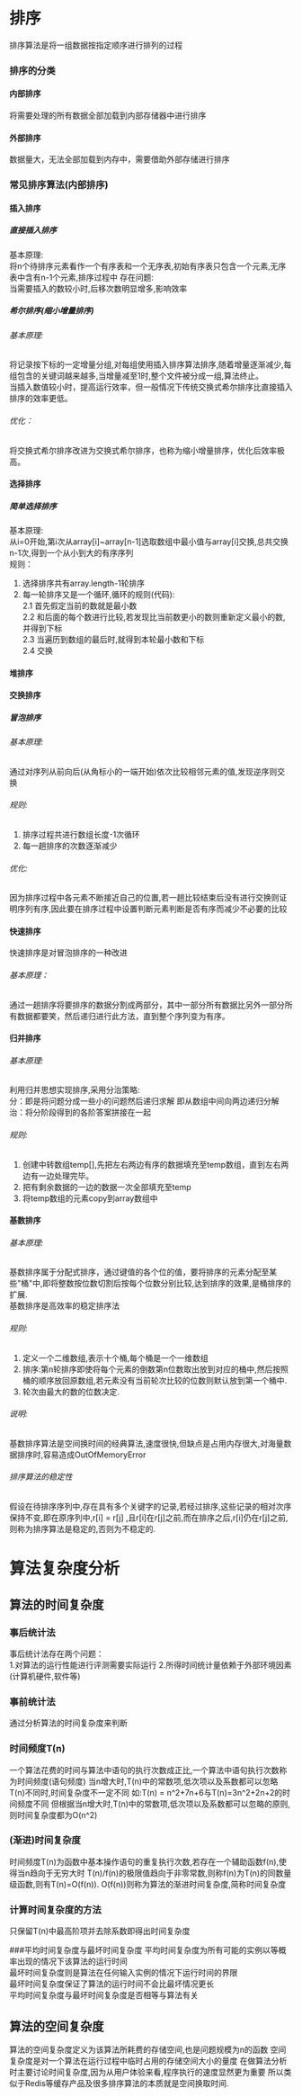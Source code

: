 排序
========================
排序算法是将一组数据按指定顺序进行排列的过程
### 排序的分类
#### 内部排序
将需要处理的所有数据全部加载到内部存储器中进行排序
#### 外部排序
数据量大，无法全部加载到内存中，需要借助外部存储进行排序

### 常见排序算法(内部排序)
#### 插入排序
##### 直接插入排序
基本原理:  
将n个待排序元素看作一个有序表和一个无序表,初始有序表只包含一个元素,无序表中含有n-1个元素,排序过程中
存在问题:  
当需要插入的数较小时,后移次数明显增多,影响效率
##### 希尔排序(缩小增量排序)
###### 基本原理:  
将记录按下标的一定增量分组,对每组使用插入排序算法排序,随着增量逐渐减少,每组包含的关键词越来越多,当增量减至1时,整个文件被分成一组,算法终止。  
当插入数值较小时，提高运行效率，但一般情况下传统交换式希尔排序比直接插入排序的效率更低。  
###### 优化： 
将交换式希尔排序改进为交换式希尔排序，也称为缩小增量排序，优化后效率极高。
#### 选择排序
##### 简单选择排序
基本原理:  
从i=0开始,第i次从array[i]~array[n-1]选取数组中最小值与array[i]交换,总共交换n-1次,得到一个从小到大的有序序列  
规则：
1. 选择排序共有array.length-1轮排序
2. 每一轮排序又是一个循环,循环的规则(代码):  
 2.1 首先假定当前的数就是最小数  
 2.2 和后面的每个数进行比较,若发现比当前数更小的数则重新定义最小的数,并得到下标  
 2.3 当遍历到数组的最后时,就得到本轮最小数和下标  
 2.4 交换  
#### 堆排序
#### 交换排序
##### 冒泡排序
###### 基本原理:
通过对序列从前向后(从角标小的一端开始)依次比较相邻元素的值,发现逆序则交换
###### 规则:  
1. 排序过程共进行数组长度-1次循环  
2. 每一趟排序的次数逐渐减少
###### 优化:  
因为排序过程中各元素不断接近自己的位置,若一趟比较结束后没有进行交换则证明序列有序,因此要在排序过程中设置判断元素判断是否有序而减少不必要的比较
#### 快速排序
快速排序是对冒泡排序的一种改进  
###### 基本原理：
通过一趟排序将要排序的数据分割成两部分，其中一部分所有数据比另外一部分所有数据都要笑，然后递归进行此方法，直到整个序列变为有序。  

#### 归并排序
###### 基本原理:  
利用归并思想实现排序,采用分治策略:    
分：即是将问题分成一些小的问题然后递归求解
即从数组中间向两边递归分解
治：将分阶段得到的各阶答案拼接在一起
###### 规则:  
1. 创建中转数组temp[],先把左右两边有序的数据填充至temp数组，直到左右两边有一边处理完毕。  
2. 把有剩余数据的一边的数据一次全部填充至temp  
3. 将temp数组的元素copy到array数组中  
#### 基数排序
###### 基本原理:
基数排序属于分配式排序，通过键值的各个位的值，要将排序的元素分配至某些"桶"中,即将整数按位数切割后按每个位数分别比较,达到排序的效果,是桶排序的扩展.  
基数排序是高效率的稳定排序法
###### 规则:  
1. 定义一个二维数组,表示十个桶,每个桶是一个一维数组  
2. 排序:第n轮排序即使将每个元素的倒数第n位数取出放到对应的桶中,然后按照桶的顺序放回原数组,若元素没有当前轮次比较的位数则默认放到第一个桶中.  
3. 轮次由最大的数的位数决定.    
###### 说明:
基数排序算法是空间换时间的经典算法,速度很快,但缺点是占用内存很大,对海量数据排序时,容易造成OutOfMemoryError
###### 排序算法的稳定性
假设在待排序序列中,存在具有多个关键字的记录,若经过排序,这些记录的相对次序保持不变,即在原序列中,r[i] = r[j]
,且r[i]在r[j]之前,而在排序之后,r[i]仍在r[j]之前,则称为排序算法是稳定的,否则为不稳定的.

算法复杂度分析
===============================
算法的时间复杂度
-------------------------------
### 事后统计法
事后统计法存在两个问题：  
1.对算法的运行性能进行评测需要实际运行
2.所得时间统计量依赖于外部环境因素(计算机硬件,软件等)
### 事前统计法
通过分析算法的时间复杂度来判断
### 时间频度T(n)
一个算法花费的时间与算法中语句的执行次数成正比,一个算法中语句执行次数称为时间频度(语句频度)
当n增大时,T(n)中的常数项,低次项以及系数都可以忽略
T(n)不同时,时间复杂度不一定不同
如:T(n) = n^2+7n+6与T(n)=3n^2+2n+2的时间频度不同
但根据当n增大时,T(n)中的常数项,低次项以及系数都可以忽略的原则,则时间复杂度都为O(n^2)
### (渐进)时间复杂度
时间频度T(n)为函数中基本操作语句的重复执行次数,若存在一个辅助函数f(n),使得当n趋向于无穷大时
T(n)/f(n)的极限值趋向于非零常数,则称f(n)为T(n)的同数量级函数,则有T(n)=O(f(n)).
O(f(n))则称为算法的渐进时间复杂度,简称时间复杂度

### 计算时间复杂度的方法
只保留T(n)中最高阶项并去除系数即得出时间复杂度

###平均时间复杂度与最坏时间复杂度
平均时间复杂度为所有可能的实例以等概率出现的情况下该算法的运行时间  
最坏时间复杂度则是算法在任何输入实例的情况下运行时间的界限   
最坏时间复杂度保证了算法的运行时间不会比最坏情况更长  
平均时间复杂度与最坏时间复杂度是否相等与算法有关  

算法的空间复杂度
-----------------------
算法的空间复杂度定义为该算法所耗费的存储空间,也是问题规模为n的函数
空间复杂度是对一个算法在运行过程中临时占用的存储空间大小的量度
在做算法分析时主要讨论时间复杂度,因为从用户体验来看,程序执行的速度显然更为重要
所以类似于Redis等缓存产品及很多排序算法的本质就是空间换取时间.



